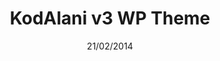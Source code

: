 ---
title: KodAlani v3 WP Theme
date: 21/02/2014
categories: 
  - WordPress Themes
tags:
  - HTML
  - CSS
  - JavaScript
  - PHP
images: /assets/20220328163508-d7356sz-3b92e70f-99c2-4df7-ac24-8e5504bc50b9.png
madefor: https://kodalani.com
preview:
  - icon: fas fa-pager
    label: Index
    url: https://kkerem.com/project/kodalaniv3
  - icon: fas fa-pager
    label: Single
    url: https://kkerem.com/project/kodalaniv3/sayfaici.html
download:
  - icon: fab fa-archive
    label: HTML
    url: https://kkerem.com/project/kodalaniv3/archive.rar
  - icon: fab fa-wordpress
    label: WP Theme
    url: https://kkerem.com/project/kodalaniv3/archive_wp.rar
---